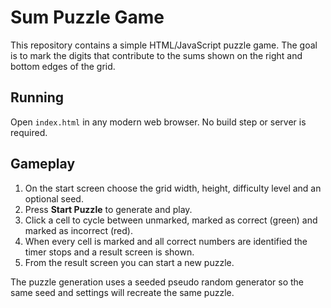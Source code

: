 # Sum Puzzle Game

This repository contains a simple HTML/JavaScript puzzle game. The goal is to mark the digits that contribute to the sums shown on the right and bottom edges of the grid.

## Running
Open `index.html` in any modern web browser. No build step or server is required.

## Gameplay
1. On the start screen choose the grid width, height, difficulty level and an optional seed.
2. Press **Start Puzzle** to generate and play.
3. Click a cell to cycle between unmarked, marked as correct (green) and marked as incorrect (red).
4. When every cell is marked and all correct numbers are identified the timer stops and a result screen is shown.
5. From the result screen you can start a new puzzle.

The puzzle generation uses a seeded pseudo random generator so the same seed and settings will recreate the same puzzle.
